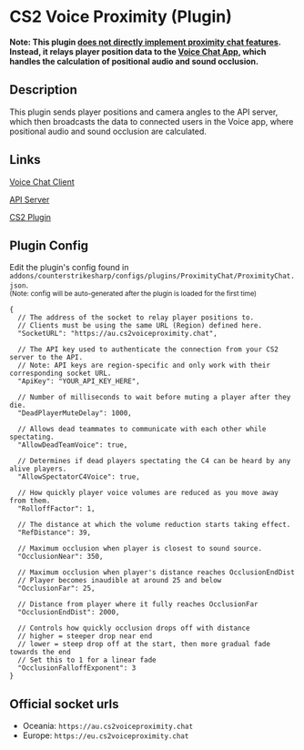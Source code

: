 # CS2 Voice Proximity (Plugin)

**Note: This plugin <ins>does not directly implement proximity chat features</ins>. Instead, it relays player position data to the [Voice Chat App](https://github.com/b0ink/CS2-VoiceProximity-Client), which handles the calculation of positional audio and sound occlusion.**

## Description

This plugin sends player positions and camera angles to the API server, which then broadcasts the data to connected users in the Voice app, where positional audio and sound occlusion are calculated.

## Links

[Voice Chat Client](https://github.com/b0ink/CS2-VoiceProximity-Client)

[API Server](https://github.com/b0ink/CS2-VoiceProximity-Server)

[CS2 Plugin](https://github.com/b0ink/CS2-VoiceProximity-Plugin)

## Plugin Config

Edit the plugin's config found in `addons/counterstrikesharp/configs/plugins/ProximityChat/ProximityChat.json`.\
<sub>(Note: config will be auto-generated after the plugin is loaded for the first time)</sub>

```jsonc
{
  // The address of the socket to relay player positions to.
  // Clients must be using the same URL (Region) defined here.
  "SocketURL": "https://au.cs2voiceproximity.chat",

  // The API key used to authenticate the connection from your CS2 server to the API.
  // Note: API keys are region-specific and only work with their corresponding socket URL.
  "ApiKey": "YOUR_API_KEY_HERE",

  // Number of milliseconds to wait before muting a player after they die.
  "DeadPlayerMuteDelay": 1000,

  // Allows dead teammates to communicate with each other while spectating.
  "AllowDeadTeamVoice": true,

  // Determines if dead players spectating the C4 can be heard by any alive players.
  "AllowSpectatorC4Voice": true,

  // How quickly player voice volumes are reduced as you move away from them.
  "RolloffFactor": 1,

  // The distance at which the volume reduction starts taking effect.
  "RefDistance": 39,

  // Maximum occlusion when player is closest to sound source.
  "OcclusionNear": 350,

  // Maximum occlusion when player's distance reaches OcclusionEndDist
  // Player becomes inaudible at around 25 and below
  "OcclusionFar": 25,

  // Distance from player where it fully reaches OcclusionFar
  "OcclusionEndDist": 2000,

  // Controls how quickly occlusion drops off with distance
  // higher = steeper drop near end
  // lower = steep drop off at the start, then more gradual fade towards the end
  // Set this to 1 for a linear fade
  "OcclusionFalloffExponent": 3
}
```

## Official socket urls

- Oceania: `https://au.cs2voiceproximity.chat`
- Europe: `https://eu.cs2voiceproximity.chat`
